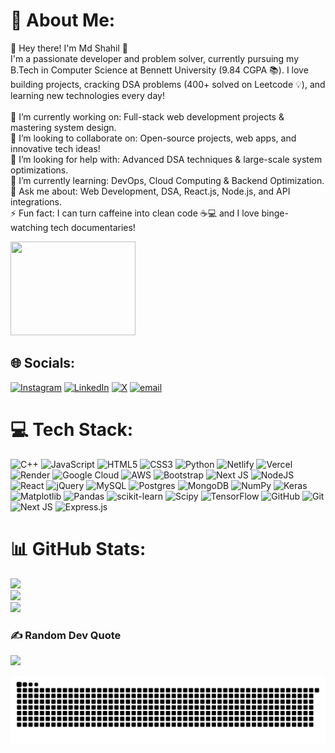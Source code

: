 # 💫 About Me:
👋 Hey there! I'm Md Shahil 🚀<br>I'm a passionate developer and problem solver, currently pursuing my B.Tech in Computer Science at Bennett University (9.84 CGPA 📚). I love building projects, cracking DSA problems (400+ solved on Leetcode 💡), and learning new technologies every day!<br><br>🔭 I’m currently working on: Full-stack web development projects & mastering system design.<br>👯 I’m looking to collaborate on: Open-source projects, web apps, and innovative tech ideas!<br>🤝 I’m looking for help with: Advanced DSA techniques & large-scale system optimizations.<br>🌱 I’m currently learning: DevOps, Cloud Computing & Backend Optimization.<br>💬 Ask me about: Web Development, DSA, React.js, Node.js, and API integrations.<br>⚡ Fun fact: I can turn caffeine into clean code ☕💻 and I love binge-watching tech documentaries!

<img src="https://s1.ezgif.com/tmp/ezgif-160b79a62bbdb0.gif" width="200" height="150"/>





## 🌐 Socials:
[![Instagram](https://img.shields.io/badge/Instagram-%23E4405F.svg?logo=Instagram&logoColor=white)](https://instagram.com/md.shahil_16) [![LinkedIn](https://img.shields.io/badge/LinkedIn-%230077B5.svg?logo=linkedin&logoColor=white)](https://linkedin.com/in/md-shahil-731477199) [![X](https://img.shields.io/badge/X-black.svg?logo=X&logoColor=white)](https://x.com/SahilTwitTz) [![email](https://img.shields.io/badge/Email-D14836?logo=gmail&logoColor=white)](mailto:sahil321nis@gmail.com) 

# 💻 Tech Stack:
![C++](https://img.shields.io/badge/c++-%2300599C.svg?style=for-the-badge&logo=c%2B%2B&logoColor=white) ![JavaScript](https://img.shields.io/badge/javascript-%23323330.svg?style=for-the-badge&logo=javascript&logoColor=%23F7DF1E) ![HTML5](https://img.shields.io/badge/html5-%23E34F26.svg?style=for-the-badge&logo=html5&logoColor=white) ![CSS3](https://img.shields.io/badge/css3-%231572B6.svg?style=for-the-badge&logo=css3&logoColor=white) ![Python](https://img.shields.io/badge/python-3670A0?style=for-the-badge&logo=python&logoColor=ffdd54) ![Netlify](https://img.shields.io/badge/netlify-%23000000.svg?style=for-the-badge&logo=netlify&logoColor=#00C7B7) ![Vercel](https://img.shields.io/badge/vercel-%23000000.svg?style=for-the-badge&logo=vercel&logoColor=white) ![Render](https://img.shields.io/badge/Render-%46E3B7.svg?style=for-the-badge&logo=render&logoColor=white) ![Google Cloud](https://img.shields.io/badge/GoogleCloud-%234285F4.svg?style=for-the-badge&logo=google-cloud&logoColor=white) ![AWS](https://img.shields.io/badge/AWS-%23FF9900.svg?style=for-the-badge&logo=amazon-aws&logoColor=white) ![Bootstrap](https://img.shields.io/badge/bootstrap-%238511FA.svg?style=for-the-badge&logo=bootstrap&logoColor=white) ![Next JS](https://img.shields.io/badge/Next-black?style=for-the-badge&logo=next.js&logoColor=white) ![NodeJS](https://img.shields.io/badge/node.js-6DA55F?style=for-the-badge&logo=node.js&logoColor=white) ![React](https://img.shields.io/badge/react-%2320232a.svg?style=for-the-badge&logo=react&logoColor=%2361DAFB) ![jQuery](https://img.shields.io/badge/jquery-%230769AD.svg?style=for-the-badge&logo=jquery&logoColor=white) ![MySQL](https://img.shields.io/badge/mysql-4479A1.svg?style=for-the-badge&logo=mysql&logoColor=white) ![Postgres](https://img.shields.io/badge/postgres-%23316192.svg?style=for-the-badge&logo=postgresql&logoColor=white) ![MongoDB](https://img.shields.io/badge/MongoDB-%234ea94b.svg?style=for-the-badge&logo=mongodb&logoColor=white) ![NumPy](https://img.shields.io/badge/numpy-%23013243.svg?style=for-the-badge&logo=numpy&logoColor=white) ![Keras](https://img.shields.io/badge/Keras-%23D00000.svg?style=for-the-badge&logo=Keras&logoColor=white) ![Matplotlib](https://img.shields.io/badge/Matplotlib-%23ffffff.svg?style=for-the-badge&logo=Matplotlib&logoColor=black) ![Pandas](https://img.shields.io/badge/pandas-%23150458.svg?style=for-the-badge&logo=pandas&logoColor=white) ![scikit-learn](https://img.shields.io/badge/scikit--learn-%23F7931E.svg?style=for-the-badge&logo=scikit-learn&logoColor=white) ![Scipy](https://img.shields.io/badge/SciPy-%230C55A5.svg?style=for-the-badge&logo=scipy&logoColor=%white) ![TensorFlow](https://img.shields.io/badge/TensorFlow-%23FF6F00.svg?style=for-the-badge&logo=TensorFlow&logoColor=white) ![GitHub](https://img.shields.io/badge/github-%23121011.svg?style=for-the-badge&logo=github&logoColor=white) ![Git](https://img.shields.io/badge/git-%23F05033.svg?style=for-the-badge&logo=git&logoColor=white) ![Next JS](https://img.shields.io/badge/Next-black?style=for-the-badge&logo=next.js&logoColor=white) ![Express.js](https://img.shields.io/badge/express.js-%23404d59.svg?style=for-the-badge&logo=express&logoColor=%2361DAFB)
# 📊 GitHub Stats:
![](https://github-readme-stats.vercel.app/api?username=SahilTwitZ&theme=tokyonight&hide_border=true&include_all_commits=true&count_private=true)<br/>
![](https://github-readme-streak-stats.herokuapp.com/?user=SahilTwitZ&theme=tokyonight&hide_border=true)<br/>
![](https://github-readme-stats.vercel.app/api/top-langs/?username=SahilTwitZ&theme=tokyonight&hide_border=true&include_all_commits=true&count_private=true&layout=compact)

### ✍️ Random Dev Quote
![](https://quotes-github-readme.vercel.app/api?type=horizontal&theme=radical)

<picture>
  <source media="(prefers-color-scheme: dark)" srcset="https://raw.githubusercontent.com/SahilTwitZ/SahilTwitZ/output/github-snake-dark.svg" />
  <source media="(prefers-color-scheme: light)" srcset="https://raw.githubusercontent.com/SahilTwitZ/SahilTwitZ/output/github-snake.svg" />
  <img alt="github-snake" src="https://raw.githubusercontent.com/SahilTwitZ/SahilTwitZ/output/github-snake.svg" />
</picture>

<!-- Proudly created with GPRM ( https://gprm.itsvg.in ) -->
